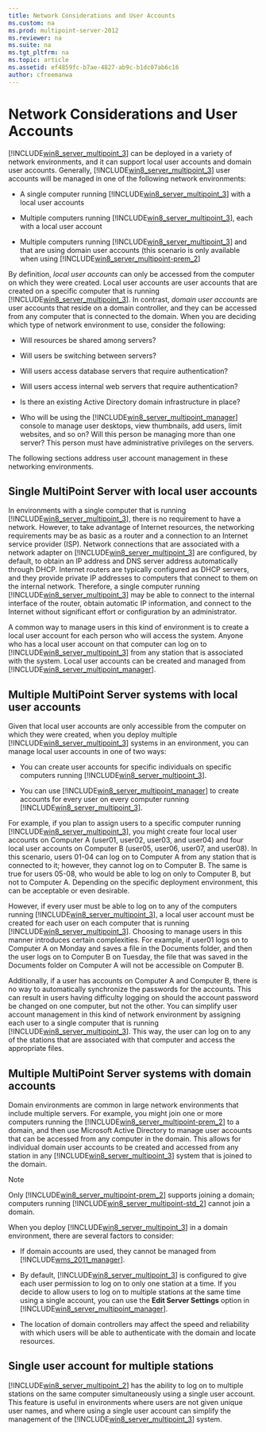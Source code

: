 ```yaml
---
title: Network Considerations and User Accounts
ms.custom: na
ms.prod: multipoint-server-2012
ms.reviewer: na
ms.suite: na
ms.tgt_pltfrm: na
ms.topic: article
ms.assetid: ef4859fc-b7ae-4827-ab9c-b1dc07ab6c16
author: cfreemanwa
---
```

# Network Considerations and User Accounts
[!INCLUDE[win8_server_multipoint_3](../Token/win8_server_multipoint_3_md.md)] can be deployed in a variety of network environments, and it can support local user accounts and domain user accounts. Generally, [!INCLUDE[win8_server_multipoint_3](../Token/win8_server_multipoint_3_md.md)] user accounts will be managed in one of the following network environments:  
  
-   A single computer running [!INCLUDE[win8_server_multipoint_3](../Token/win8_server_multipoint_3_md.md)] with a local user accounts  
  
-   Multiple computers running [!INCLUDE[win8_server_multipoint_3](../Token/win8_server_multipoint_3_md.md)], each with a local user account  
  
-   Multiple computers running [!INCLUDE[win8_server_multipoint_3](../Token/win8_server_multipoint_3_md.md)] and that are using domain user accounts \(this scenario is only available when using [!INCLUDE[win8_server_multipoint-prem_2](../Token/win8_server_multipoint-prem_2_md.md)]  
  
By definition, *local user accounts* can only be accessed from the computer on which they were created. Local user accounts are user accounts that are created on a specific computer that is running [!INCLUDE[win8_server_multipoint_3](../Token/win8_server_multipoint_3_md.md)]. In contrast, *domain user accounts* are user accounts that reside on a domain controller, and they can be accessed from any computer that is connected to the domain. When you are deciding which type of network environment to use, consider the following:  
  
-   Will resources be shared among servers?  
  
-   Will users be switching between servers?  
  
-   Will users access database servers that require authentication?  
  
-   Will users access internal web servers that require authentication?  
  
-   Is there an existing Active Directory domain infrastructure in place?  
  
-   Who will be using the [!INCLUDE[win8_server_multipoint_manager](../Token/win8_server_multipoint_manager_md.md)] console to manage user desktops, view thumbnails, add users, limit websites, and so on? Will this person be managing more than one server? This person must have administrative privileges on the servers.  
  
The following sections address user account management in these networking environments.  
  
## Single MultiPoint Server with local user accounts  
In environments with a single computer that is running [!INCLUDE[win8_server_multipoint_3](../Token/win8_server_multipoint_3_md.md)], there is no requirement to have a network. However, to take advantage of Internet resources, the networking requirements may be as basic as a router and a connection to an Internet service provider \(ISP\). Network connections that are associated with a network adapter on [!INCLUDE[win8_server_multipoint_3](../Token/win8_server_multipoint_3_md.md)] are configured, by default, to obtain an IP address and DNS server address automatically through DHCP. Internet routers are typically configured as DHCP servers, and they provide private IP addresses to computers that connect to them on the internal network. Therefore, a single computer running [!INCLUDE[win8_server_multipoint_3](../Token/win8_server_multipoint_3_md.md)] may be able to connect to the internal interface of the router, obtain automatic IP information, and connect to the Internet without significant effort or configuration by an administrator.  
  
A common way to manage users in this kind of environment is to create a local user account for each person who will access the system. Anyone who has a local user account on that computer can log on to [!INCLUDE[win8_server_multipoint_3](../Token/win8_server_multipoint_3_md.md)] from any station that is associated with the system. Local user accounts can be created and managed from [!INCLUDE[win8_server_multipoint_manager](../Token/win8_server_multipoint_manager_md.md)].  
  
## Multiple MultiPoint Server systems with local user accounts  
Given that local user accounts are only accessible from the computer on which they were created, when you deploy multiple [!INCLUDE[win8_server_multipoint_3](../Token/win8_server_multipoint_3_md.md)] systems in an environment, you can manage local user accounts in one of two ways:  
  
-   You can create user accounts for specific individuals on specific computers running [!INCLUDE[win8_server_multipoint_3](../Token/win8_server_multipoint_3_md.md)].  
  
-   You can use [!INCLUDE[win8_server_multipoint_manager](../Token/win8_server_multipoint_manager_md.md)] to create accounts for every user on every computer running [!INCLUDE[win8_server_multipoint_3](../Token/win8_server_multipoint_3_md.md)].  
  
For example, if you plan to assign users to a specific computer running [!INCLUDE[win8_server_multipoint_3](../Token/win8_server_multipoint_3_md.md)], you might create four local user accounts on Computer A \(user01, user02, user03, and user04\) and four local user accounts on Computer B \(user05, user06, user07, and user08\). In this scenario, users 01\-04 can log on to Computer A from any station that is connected to it; however, they cannot log on to Computer B. The same is true for users 05\-08, who would be able to log on only to Computer B, but not to Computer A. Depending on the specific deployment environment, this can be acceptable or even desirable.  
  
However, if every user must be able to log on to any of the computers running [!INCLUDE[win8_server_multipoint_3](../Token/win8_server_multipoint_3_md.md)], a local user account must be created for each user on each computer that is running [!INCLUDE[win8_server_multipoint_3](../Token/win8_server_multipoint_3_md.md)]. Choosing to manage users in this manner introduces certain complexities. For example, if user01 logs on to Computer A on Monday and saves a file in the Documents folder, and then the user logs on to Computer B on Tuesday, the file that was saved in the Documents folder on Computer A will not be accessible on Computer B.  
  
Additionally, if a user has accounts on Computer A and Computer B, there is no way to automatically synchronize the passwords for the accounts. This can result in users having difficulty logging on should the account password be changed on one computer, but not the other. You can simplify user account management in this kind of network environment by assigning each user to a single computer that is running [!INCLUDE[win8_server_multipoint_3](../Token/win8_server_multipoint_3_md.md)]. This way, the user can log on to any of the stations that are associated with that computer and access the appropriate files.  
  
## Multiple MultiPoint Server systems with domain accounts  
Domain environments are common in large network environments that include multiple servers. For example, you might join one or more computers running the [!INCLUDE[win8_server_multipoint-prem_2](../Token/win8_server_multipoint-prem_2_md.md)] to a domain, and then use Microsoft Active Directory to manage user accounts that can be accessed from any computer in the domain. This allows for individual domain user accounts to be created and accessed from any station in any [!INCLUDE[win8_server_multipoint_3](../Token/win8_server_multipoint_3_md.md)] system that is joined to the domain.  
  
> [!NOTE]  
> Only [!INCLUDE[win8_server_multipoint-prem_2](../Token/win8_server_multipoint-prem_2_md.md)] supports joining a domain; computers running [!INCLUDE[win8_server_multipoint-std_2](../Token/win8_server_multipoint-std_2_md.md)] cannot join a domain.  
  
When you deploy [!INCLUDE[win8_server_multipoint_3](../Token/win8_server_multipoint_3_md.md)] in a domain environment, there are several factors to consider:  
  
-   If domain accounts are used, they cannot be managed from [!INCLUDE[wms_2011_manager](../Token/wms_2011_manager_md.md)].  
  
-   By default, [!INCLUDE[win8_server_multipoint_3](../Token/win8_server_multipoint_3_md.md)] is configured to give each user permission to log on to only one station at a time. If you decide to allow users to log on to multiple stations at the same time using a single account, you can use the **Edit Server Settings** option in [!INCLUDE[win8_server_multipoint_manager](../Token/win8_server_multipoint_manager_md.md)].  
  
-   The location of domain controllers may affect the speed and reliability with which users will be able to authenticate with the domain and locate resources.  
  
## Single user account for multiple stations  
[!INCLUDE[win8_server_multipoint_2](../Token/win8_server_multipoint_2_md.md)] has the ability to log on to multiple stations on the same computer simultaneously using a single user account. This feature is useful in environments where users are not given unique user names, and where using a single user account can simplify the management of the [!INCLUDE[win8_server_multipoint_3](../Token/win8_server_multipoint_3_md.md)] system.  
  
